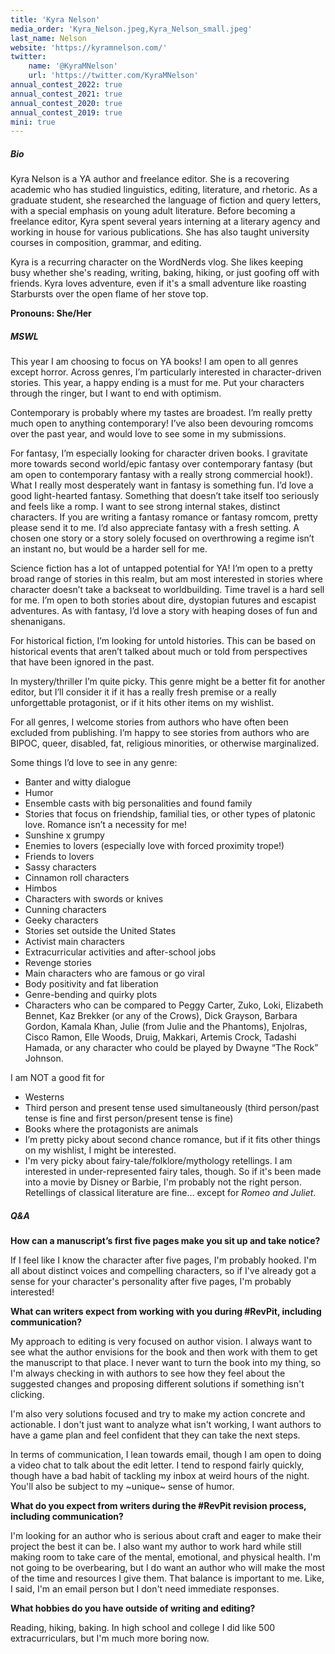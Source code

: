 ```yaml
---
title: 'Kyra Nelson'
media_order: 'Kyra_Nelson.jpeg,Kyra_Nelson_small.jpeg'
last_name: Nelson
website: 'https://kyramnelson.com/'
twitter:
    name: '@KyraMNelson'
    url: 'https://twitter.com/KyraMNelson'
annual_contest_2022: true
annual_contest_2021: true
annual_contest_2020: true
annual_contest_2019: true
mini: true
---
```


##### Bio

Kyra Nelson is a YA author and freelance editor. She is a recovering academic who has studied linguistics, editing, literature, and rhetoric. As a graduate student, she researched the language of fiction and query letters, with a special emphasis on young adult literature. Before becoming a freelance editor, Kyra spent several years interning at a literary agency and working in house for various publications. She has also taught university courses in composition, grammar, and editing.

Kyra is a recurring character on the WordNerds vlog. She likes keeping busy whether she's reading, writing, baking, hiking, or just goofing off with friends. Kyra loves adventure, even if it's a small adventure like roasting Starbursts over the open flame of her stove top.

**Pronouns: She/Her**

##### MSWL

This year I am choosing to focus on YA books! I am open to all genres except horror. Across genres, I’m particularly interested in character-driven stories. This year, a happy ending is a must for me. Put your characters through the ringer, but I want to end with optimism.

Contemporary is probably where my tastes are broadest. I’m really pretty much open to anything contemporary! I’ve also been devouring romcoms over the past year, and would love to see some in my submissions.

For fantasy, I’m especially looking for character driven books. I gravitate more towards second world/epic fantasy over contemporary fantasy (but am open to contemporary fantasy with a really strong commercial hook!). What I really most desperately want in fantasy is something fun. I’d love a good light-hearted fantasy. Something that doesn’t take itself too seriously and feels like a romp. I want to see strong internal stakes, distinct characters. If you are writing a fantasy romance or fantasy romcom, pretty please send it to me. I’d also appreciate fantasy with a fresh setting. A chosen one story or a story solely focused on overthrowing a regime isn’t an instant no, but would be a harder sell for me. 

Science fiction has a lot of untapped potential for YA! I’m open to a pretty broad range of stories in this realm, but am most interested in stories where character doesn’t take a backseat to worldbuilding. Time travel is a hard sell for me. I’m open to both stories about dire, dystopian futures and escapist adventures. As with fantasy, I’d love a story with heaping doses of fun and shenanigans.

For historical fiction, I’m looking for untold histories. This can be based on historical events that aren’t talked about much or told from perspectives that have been ignored in the past.

In mystery/thriller I’m quite picky. This genre might be a better fit for another editor, but I’ll consider it if it has a really fresh premise or a really unforgettable protagonist, or if it hits other items on my wishlist.

For all genres, I welcome stories from authors who have often been excluded from publishing. I’m happy to see stories from authors who are BIPOC, queer, disabled, fat, religious minorities, or otherwise marginalized.

Some things I’d love to see in any genre: 

* Banter and witty dialogue
* Humor
* Ensemble casts with big personalities and found family
* Stories that focus on friendship, familial ties, or other types of platonic love. Romance isn’t a necessity for me!
* Sunshine x grumpy
* Enemies to lovers (especially love with forced proximity trope!)
* Friends to lovers
* Sassy characters
* Cinnamon roll characters
* Himbos
* Characters with swords or knives
* Cunning characters
* Geeky characters
* Stories set outside the United States
* Activist main characters
* Extracurricular activities and after-school jobs
* Revenge stories
* Main characters who are famous or go viral
* Body positivity and fat liberation
* Genre-bending and quirky plots
* Characters who can be compared to Peggy Carter, Zuko, Loki, Elizabeth Bennet, Kaz Brekker (or any of the Crows), Dick Grayson, Barbara Gordon, Kamala Khan, Julie (from Julie and the Phantoms), Enjolras, Cisco Ramon, Elle Woods, Druig, Makkari, Artemis Crock, Tadashi Hamada, or any character who could be played by Dwayne “The Rock” Johnson.

I am NOT a good fit for
* Westerns
* Third person and present tense used simultaneously (third person/past tense is fine and first person/present tense is fine)
* Books where the protagonists are animals
* I’m pretty picky about second chance romance, but if it fits other things on my wishlist, I might be interested.
* I'm very picky about fairy-tale/folklore/mythology retellings. I am interested in under-represented fairy tales, though. So if it's been made into a movie by Disney or Barbie, I'm probably not the right person. Retellings of classical literature are fine… except for _Romeo and Juliet_.


##### Q&A

**How can a manuscript’s first five pages make you sit up and take notice?**

If I feel like I know the character after five pages, I'm probably hooked. I'm all about distinct voices and compelling characters, so if I've already got a sense for your character's personality after five pages, I'm probably interested!

**What can writers expect from working with you during #RevPit, including communication?**

My approach to editing is very focused on author vision. I always want to see what the author envisions for the book and then work with them to get the manuscript to that place. I never want to turn the book into my thing, so I'm always checking in with authors to see how they feel about the suggested changes and proposing different solutions if something isn't clicking.

I'm also very solutions focused and try to make my action concrete and actionable. I don't just want to analyze what isn't working, I want authors to have a game plan and feel confident that they can take the next steps.

In terms of communication, I lean towards email, though I am open to doing a video chat to talk about the edit letter. I tend to respond fairly quickly, though have a bad habit of tackling my inbox at weird hours of the night. You'll also be subject to my ~unique~ sense of humor.

**What do you expect from writers during the #RevPit revision process, including communication?**

I'm looking for an author who is serious about craft and eager to make their project the best it can be. I also want my author to work hard while still making room to take care of the mental, emotional, and physical health. I'm not going to be overbearing, but I do want an author who will make the most of the time and resources I give them. That balance is important to me. Like, I said, I'm an email person but I don't need immediate responses.

**What hobbies do you have outside of writing and editing?**

Reading, hiking, baking. In high school and college I did like 500 extracurriculars, but I'm much more boring now.